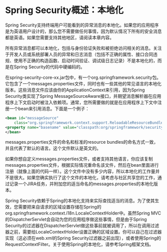 # Spring Security概述：本地化
Spring Security支持终端用户可能看到的异常消息的本地化。如果您的应用程序是为英语用户设计的，那么您不需要做任何事情，因为默认情况下所有的安全消息都是英语。如果您需要支持其他地区，请阅读本章内容。

所有异常消息都可以本地化，包括与身份验证失败和被拒绝访问相关的消息。关注于开发人员或系统部署人员的异常和日志消息（包括不正确的属性、接口合同违规、使用不正确的构造函数、启动时间验证、调试级日志记录）不是本地化的，而是在Spring Security的代码中硬编码的。

在spring-security-core-xx.jar包中，有一个org.springframework.security包。它包含了一个messages.properties文件，同时也有一些其他的常见语言的本地化版本。这些消息文件应该由你的ApplicationContext来引用，因为Spring Security类实现了Spring MessageSourceAware接口，并期望消息解析器在应用程序上下文启动时被注入依赖项。通常，您所需要做的就是在应用程序上下文中注册一个bean来引用消息。下面是一个例子：

```xml
<bean id="messageSource"
	class="org.springframework.context.support.ReloadableResourceBundleMessageSource">
<property name="basename" value="classpath:org/springframework/security/messages"/>
</bean>
```
messages.properties文件的命名和标准的resource bundles的命名方式一致，并且代表了默认的语言。这个文件默认是英文的。

如果你想自定义messages.properties文件，或者支持其他语言，你应该复制messages.properties文件，根据实际情况重命名该文件，然后在bean里面进行注册（就像上面的代码一样）。这个文件中没有多少内容，所以本地化的工作量并不是很大。如果您确实执行了这个文件的本地化，请考虑与社区共享您的工作，通过记录一个JIRA任务，并附加您的适当命名的messages.properties的本地化版本。

Spring Security依赖于Spring的本地化支持来实际查找适当的消息。为了使其生效，您需要把来自请求的区域设置存储在Spring的org.springframework.context.i18n.LocaleContextHolder中。虽然Spring MVC的DispatcherServlet会自动为您的应用程序做这些事情，但是由于Spring Security的过滤器在DispatcherServlet做这些事前就被调用了，所以在调用过滤器之前，需要给LocaleContextHolder设置正确的区域设置。你可以自己在过滤器实现（这必须在web.xml的Spring Security过滤器之前出现），或者使用Spring的RequestContextFilter。关于使用Spring的本地化，请参考Spring框架文档。

